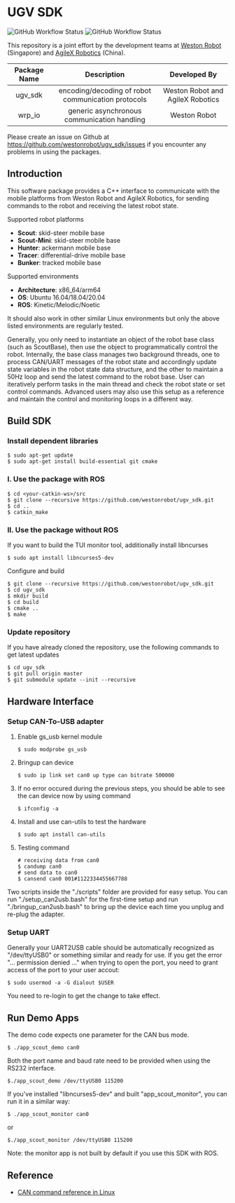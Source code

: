 # UGV SDK

![GitHub Workflow Status](https://github.com/westonrobot/wrp_sdk/workflows/Cpp/badge.svg)
![GitHub Workflow Status](https://github.com/westonrobot/wrp_sdk/workflows/ROS/badge.svg)

This repository is a joint effort by the development teams at [Weston Robot](https://www.westonrobot.com/) (Singapore) and [AgileX Robotics](http://www.agilex.ai) (China). 

| Package Name |                    Description                     |           Developed By           |
| :----------: | :------------------------------------------------: | :------------------------------: |
|   ugv_sdk    | encoding/decoding of robot communication protocols | Weston Robot and AgileX Robotics |
|    wrp_io    |    generic asynchronous communication handling     |           Weston Robot           |

Please create an issue on Github at https://github.com/westonrobot/ugv_sdk/issues if you encounter any problems in using the packages.

## Introduction

This software package provides a C++ interface to communicate with the mobile platforms from Weston Robot and AgileX Robotics, for sending commands to the robot and receiving the latest robot state. 

Supported robot platforms

* **Scout**: skid-steer mobile base
* **Scout-Mini**: skid-steer mobile base
* **Hunter**: ackermann mobile base
* **Tracer**: differential-drive mobile base
* **Bunker**: tracked mobile base

Supported environments

* **Architecture**: x86_64/arm64
* **OS**: Ubuntu 16.04/18.04/20.04
* **ROS**: Kinetic/Melodic/Noetic

It should also work in other similar Linux environments but only the above listed environments are regularly tested.

Generally, you only need to instantiate an object of the robot base class (such as ScoutBase), then use the object to programmatically control the robot. Internally, the base class manages two background threads, one to process CAN/UART messages of the robot state and accordingly update state variables in the robot state data structure, and the other to maintain a 50Hz loop and send the latest command to the robot base. User can iteratively perform tasks in the main thread and check the robot state or set control commands. Advanced users may also use this setup as a reference and maintain the control and monitoring loops in a different way.

## Build SDK

### Install dependent libraries

```
$ sudo apt-get update
$ sudo apt-get install build-essential git cmake
```

### I. Use the package with ROS

```
$ cd <your-catkin-ws>/src
$ git clone --recursive https://github.com/westonrobot/ugv_sdk.git
$ cd ..
$ catkin_make
```

### II. Use the package without ROS

If you want to build the TUI monitor tool, additionally install libncurses

```
$ sudo apt install libncurses5-dev
```

Configure and build

```
$ git clone --recursive https://github.com/westonrobot/ugv_sdk.git
$ cd ugv_sdk 
$ mkdir build
$ cd build
$ cmake ..
$ make
```

### Update repository

If you have already cloned the repository, use the following commands to get latest updates

```
$ cd ugv_sdk
$ git pull origin master
$ git submodule update --init --recursive
```

## Hardware Interface

### Setup CAN-To-USB adapter 
 
1. Enable gs_usb kernel module
    ```
    $ sudo modprobe gs_usb
    ```
2. Bringup can device
   ```
   $ sudo ip link set can0 up type can bitrate 500000
   ```
3. If no error occured during the previous steps, you should be able to see the can device now by using command
   ```
   $ ifconfig -a
   ```
4. Install and use can-utils to test the hardware
    ```
    $ sudo apt install can-utils
    ```
5. Testing command
    ```
    # receiving data from can0
    $ candump can0
    # send data to can0
    $ cansend can0 001#1122334455667788
    ```

Two scripts inside the "./scripts" folder are provided for easy setup. You can run "./setup_can2usb.bash" for the first-time setup and run "./bringup_can2usb.bash" to bring up the device each time you unplug and re-plug the adapter.

### Setup UART

Generally your UART2USB cable should be automatically recognized as "/dev/ttyUSB0" or something similar and ready for use. If you get the error "... permission denied ..." when trying to open the port, you need to grant access of the port to your user accout:

```
$ sudo usermod -a -G dialout $USER
```

You need to re-login to get the change to take effect.


## Run Demo Apps

The demo code expects one parameter for the CAN bus mode.

```
$ ./app_scout_demo can0
```

Both the port name and baud rate need to be provided when using the RS232 interface.

```
$./app_scout_demo /dev/ttyUSB0 115200
```

If you've installed "libncurses5-dev" and built "app_scout_monitor", you can run it in a similar way:

```
$ ./app_scout_monitor can0
```

or

```
$./app_scout_monitor /dev/ttyUSB0 115200
```

Note: the monitor app is not built by default if you use this SDK with ROS.

## Reference

* [CAN command reference in Linux](https://wiki.rdu.im/_pages/Notes/Embedded-System/Linux/can-bus-in-linux.html)

